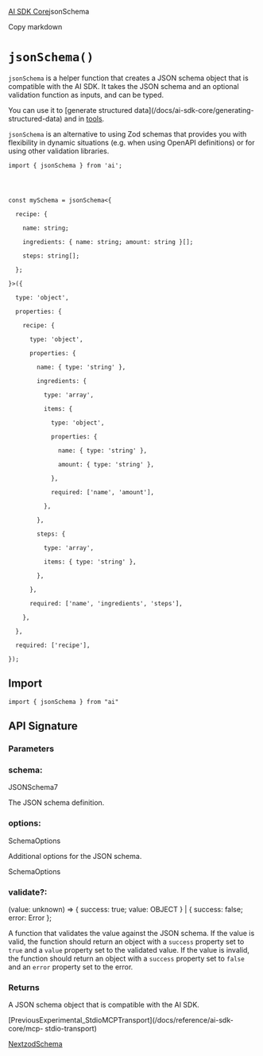 [AI SDK Core](/docs/ai-sdk-core)jsonSchema

Copy markdown

# `jsonSchema()`

`jsonSchema` is a helper function that creates a JSON schema object that is
compatible with the AI SDK. It takes the JSON schema and an optional
validation function as inputs, and can be typed.

You can use it to [generate structured data](/docs/ai-sdk-core/generating-
structured-data) and in [tools](/docs/ai-sdk-core/tools-and-tool-calling).

`jsonSchema` is an alternative to using Zod schemas that provides you with
flexibility in dynamic situations (e.g. when using OpenAPI definitions) or for
using other validation libraries.

    
    
    import { jsonSchema } from 'ai';
    
    
    
    
    const mySchema = jsonSchema<{
    
      recipe: {
    
        name: string;
    
        ingredients: { name: string; amount: string }[];
    
        steps: string[];
    
      };
    
    }>({
    
      type: 'object',
    
      properties: {
    
        recipe: {
    
          type: 'object',
    
          properties: {
    
            name: { type: 'string' },
    
            ingredients: {
    
              type: 'array',
    
              items: {
    
                type: 'object',
    
                properties: {
    
                  name: { type: 'string' },
    
                  amount: { type: 'string' },
    
                },
    
                required: ['name', 'amount'],
    
              },
    
            },
    
            steps: {
    
              type: 'array',
    
              items: { type: 'string' },
    
            },
    
          },
    
          required: ['name', 'ingredients', 'steps'],
    
        },
    
      },
    
      required: ['recipe'],
    
    });

## Import

    
    
    import { jsonSchema } from "ai"

## API Signature

### Parameters

### schema:

JSONSchema7

The JSON schema definition.

### options:

SchemaOptions

Additional options for the JSON schema.

SchemaOptions

### validate?:

(value: unknown) => { success: true; value: OBJECT } | { success: false; error: Error };

A function that validates the value against the JSON schema. If the value is
valid, the function should return an object with a `success` property set to
`true` and a `value` property set to the validated value. If the value is
invalid, the function should return an object with a `success` property set to
`false` and an `error` property set to the error.

### Returns

A JSON schema object that is compatible with the AI SDK.

[PreviousExperimental_StdioMCPTransport](/docs/reference/ai-sdk-core/mcp-
stdio-transport)

[NextzodSchema](/docs/reference/ai-sdk-core/zod-schema)

